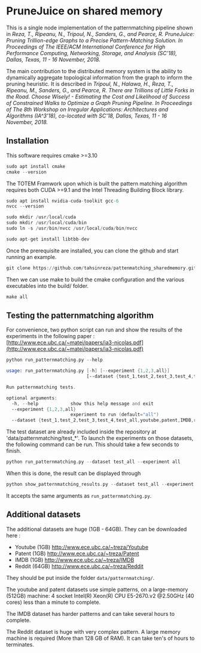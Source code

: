 
# PruneJuice on shared memory

This is a single node implementation of the patternmatching pipeline shown in _Reza, T., Ripeanu, N., Tripoul, N., Sanders, G., and Pearce, R. PruneJuice: Pruning Trillion-edge Graphs to a Precise Pattern-Matching Solution. In Proceedings of The IEEE/ACM International Conference for High Performance Computing, Networking, Storage, and Analysis (SC'18), Dallas, Texas, 11 - 16 November, 2018._

The main contribution to the distributed memory system is the ability to dynamically aggregate topological information from the graph to inform the pruning heuristic. It is described in  _Tripoul, N., Halawa, H., Reza, T., Ripeanu, M., Sanders, G., and Pearce, R. There are Trillions of Little Forks in the Road. Choose Wisely! - Estimating the Cost and Likelihood of Success of Constrained Walks to Optimize a Graph Pruning Pipeline. In Proceedings of The 8th Workshop on Irregular Applications: Architectures and Algorithms (IA^3'18), co-located with SC'18, Dallas, Texas, 11 - 16 November, 2018._


## Installation
This software requires cmake >=3.10

```asm
sudo apt install cmake
cmake --version
```

The TOTEM Framwork upon which is built the pattern matching algorithm requires both CUDA >=9.1 and the Intel Threading Building Block library.
```asm
sudo apt install nvidia-cuda-toolkit gcc-6
nvcc --version

sudo mkdir /usr/local/cuda
sudo mkdir /usr/local/cuda/bin
sudo ln -s /usr/bin/nvcc /usr/local/cuda/bin/nvcc
```

```asm
sudo apt-get install libtbb-dev
```

Once the prerequisite are installed, you can clone the github and start running an example.

```asm
git clone https://github.com/tahsinreza/pattenmatching_sharedmemory.git
```
Then we can use make to build the cmake configuration and the various executables into the build/ folder.
```asm
make all
```

## Testing the patternmatching algorithm

For convenience, two python script can run and show the results of the experiments in the following paper : [http://www.ece.ubc.ca/~matei/papers/ia3-nicolas.pdf](http://www.ece.ubc.ca/~matei/papers/ia3-nicolas.pdf)

```asm
python run_patternmatching.py --help 

usage: run_patternmatching.py [-h] [--experiment {1,2,3,all}]
                              [--dataset {test_1,test_2,test_3,test_4,test_all,youtube,patent,IMDB,reddit,all}]

Run patternmatching tests.

optional arguments:
  -h, --help            show this help message and exit
  --experiment {1,2,3,all}
                        experiment to run (default="all")
  --dataset {test_1,test_2,test_3,test_4,test_all,youtube,patent,IMDB,reddit,all}

```

The test dataset are already included inside the repository at 'data/patternmatching/test_*'.
To launch the experiments on those datasets, the following command can be run. This should take a few seconds to finish.
```asm
python run_patternmatching.py --dataset test_all --experiment all
```

When this is done, the result can be displayed through 
```asm
python show_patternmatching_results.py --dataset test_all --experiment all
```

It accepts the same arguments as `run_patternmatching.py`.

## Additional datasets

The additional datasets are huge (1GB - 64GB). They can be downloaded here :
- Youtube (1GB) http://www.ece.ubc.ca/~treza/Youtube
- Patent (1GB) http://www.ece.ubc.ca/~treza/Patent
- IMDB (1GB) http://www.ece.ubc.ca/~treza/IMDB
- Reddit (64GB) http://www.ece.ubc.ca/~treza/Reddit

They should be put inside the folder `data/patternmatching/`.

The youtube and patent datasets use simple patterns, on a large-memory (512GB) machine: 4 socket Intel(R) Xeon(R) CPU E5-2670.v2 @2.50GHz (40 cores) less than a minute to complete.

The IMDB dataset has harder patterns and can take several hours to complete.

The Reddit dataset is huge with very complex pattern. A large memory machine is required (More than 128 GB of RAM). It can take ten's of hours to terminates.


